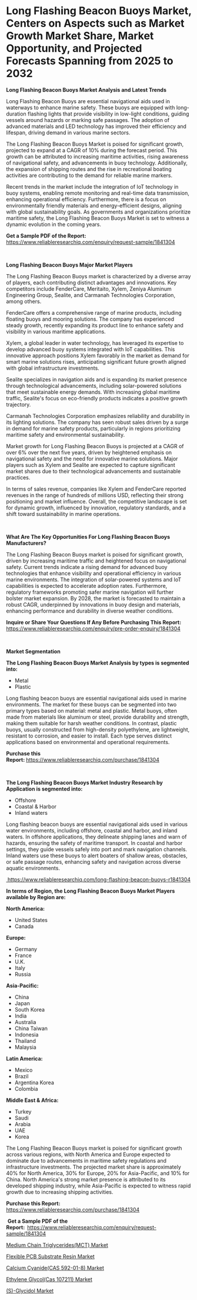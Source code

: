 <p><h1>Long Flashing Beacon Buoys Market, Centers on Aspects such as Market Growth Market Share, Market Opportunity, and Projected Forecasts Spanning from 2025 to 2032</h1></p><p><strong>Long Flashing Beacon Buoys Market Analysis and Latest Trends</strong></p>
<p><p>Long Flashing Beacon Buoys are essential navigational aids used in waterways to enhance marine safety. These buoys are equipped with long-duration flashing lights that provide visibility in low-light conditions, guiding vessels around hazards or marking safe passages. The adoption of advanced materials and LED technology has improved their efficiency and lifespan, driving demand in various marine sectors.</p><p>The Long Flashing Beacon Buoys Market is poised for significant growth, projected to expand at a CAGR of 10% during the forecast period. This growth can be attributed to increasing maritime activities, rising awareness of navigational safety, and advancements in buoy technology. Additionally, the expansion of shipping routes and the rise in recreational boating activities are contributing to the demand for reliable marine markers.</p><p>Recent trends in the market include the integration of IoT technology in buoy systems, enabling remote monitoring and real-time data transmission, enhancing operational efficiency. Furthermore, there is a focus on environmentally friendly materials and energy-efficient designs, aligning with global sustainability goals. As governments and organizations prioritize maritime safety, the Long Flashing Beacon Buoys Market is set to witness a dynamic evolution in the coming years.</p></p>
<p><strong>Get a Sample PDF of the Report:&nbsp;</strong> <a href="https://www.reliableresearchiq.com/enquiry/request-sample/1841304?utm_campaign=1896&utm_medium=2&utm_source=Github&utm_content=ia&utm_term=28022025&utm_id=long-flashing-beacon-buoys">https://www.reliableresearchiq.com/enquiry/request-sample/1841304</a></p>
<p>&nbsp;</p>
<p><strong>Long Flashing Beacon Buoys Major Market Players</strong></p>
<p><p>The Long Flashing Beacon Buoys market is characterized by a diverse array of players, each contributing distinct advantages and innovations. Key competitors include FenderCare, Meritaito, Xylem, Zeniya Aluminum Engineering Group, Sealite, and Carmanah Technologies Corporation, among others.</p><p>FenderCare offers a comprehensive range of marine products, including floating buoys and mooring solutions. The company has experienced steady growth, recently expanding its product line to enhance safety and visibility in various maritime applications.</p><p>Xylem, a global leader in water technology, has leveraged its expertise to develop advanced buoy systems integrated with IoT capabilities. This innovative approach positions Xylem favorably in the market as demand for smart marine solutions rises, anticipating significant future growth aligned with global infrastructure investments.</p><p>Sealite specializes in navigation aids and is expanding its market presence through technological advancements, including solar-powered solutions that meet sustainable energy demands. With increasing global maritime traffic, Sealite's focus on eco-friendly products indicates a positive growth trajectory.</p><p>Carmanah Technologies Corporation emphasizes reliability and durability in its lighting solutions. The company has seen robust sales driven by a surge in demand for marine safety products, particularly in regions prioritizing maritime safety and environmental sustainability.</p><p>Market growth for Long Flashing Beacon Buoys is projected at a CAGR of over 6% over the next five years, driven by heightened emphasis on navigational safety and the need for innovative marine solutions. Major players such as Xylem and Sealite are expected to capture significant market shares due to their technological advancements and sustainable practices.</p><p>In terms of sales revenue, companies like Xylem and FenderCare reported revenues in the range of hundreds of millions USD, reflecting their strong positioning and market influence. Overall, the competitive landscape is set for dynamic growth, influenced by innovation, regulatory standards, and a shift toward sustainability in marine operations.</p></p>
<p>&nbsp;</p>
<p><strong>What Are The Key Opportunities For Long Flashing Beacon Buoys Manufacturers?</strong></p>
<p><p>The Long Flashing Beacon Buoys market is poised for significant growth, driven by increasing maritime traffic and heightened focus on navigational safety. Current trends indicate a rising demand for advanced buoy technologies that enhance visibility and operational efficiency in various marine environments. The integration of solar-powered systems and IoT capabilities is expected to accelerate adoption rates. Furthermore, regulatory frameworks promoting safer marine navigation will further bolster market expansion. By 2028, the market is forecasted to maintain a robust CAGR, underpinned by innovations in buoy design and materials, enhancing performance and durability in diverse weather conditions.</p></p>
<p><strong>Inquire or Share Your Questions If Any Before Purchasing This Report:</strong> <a href="https://www.reliableresearchiq.com/enquiry/pre-order-enquiry/1841304?utm_campaign=1896&utm_medium=2&utm_source=Github&utm_content=ia&utm_term=28022025&utm_id=long-flashing-beacon-buoys">https://www.reliableresearchiq.com/enquiry/pre-order-enquiry/1841304</a></p>
<p>&nbsp;</p>
<p><strong>Market Segmentation</strong></p>
<p><strong>The Long Flashing Beacon Buoys Market Analysis by types is segmented into:</strong></p>
<p><ul><li>Metal</li><li>Plastic</li></ul></p>
<p><p>Long flashing beacon buoys are essential navigational aids used in marine environments. The market for these buoys can be segmented into two primary types based on material: metal and plastic. Metal buoys, often made from materials like aluminum or steel, provide durability and strength, making them suitable for harsh weather conditions. In contrast, plastic buoys, usually constructed from high-density polyethylene, are lightweight, resistant to corrosion, and easier to install. Each type serves distinct applications based on environmental and operational requirements.</p></p>
<p><strong>Purchase this Report:&nbsp;</strong><a href="https://www.reliableresearchiq.com/purchase/1841304?utm_campaign=1896&utm_medium=2&utm_source=Github&utm_content=ia&utm_term=28022025&utm_id=long-flashing-beacon-buoys">https://www.reliableresearchiq.com/purchase/1841304</a></p>
<p>&nbsp;</p>
<p><strong>The Long Flashing Beacon Buoys Market Industry Research by Application is segmented into:</strong></p>
<p><ul><li>Offshore</li><li>Coastal & Harbor</li><li>Inland waters</li></ul></p>
<p><p>Long flashing beacon buoys are essential navigational aids used in various water environments, including offshore, coastal and harbor, and inland waters. In offshore applications, they delineate shipping lanes and warn of hazards, ensuring the safety of maritime transport. In coastal and harbor settings, they guide vessels safely into port and mark navigation channels. Inland waters use these buoys to alert boaters of shallow areas, obstacles, or safe passage routes, enhancing safety and navigation across diverse aquatic environments.</p></p>
<p><a href="https://www.reliableresearchiq.com/long-flashing-beacon-buoys-r1841304?utm_campaign=1896&utm_medium=2&utm_source=Github&utm_content=ia&utm_term=28022025&utm_id=long-flashing-beacon-buoys">&nbsp;https://www.reliableresearchiq.com/long-flashing-beacon-buoys-r1841304</a></p>
<p><strong>In terms of Region, the Long Flashing Beacon Buoys Market Players available by Region are:</strong></p>
<p>
    <p> <strong> North America: </strong>
        <ul>
            <li>United States</li>
            <li>Canada</li>
        </ul>
        </p> 
    <p> <strong> Europe: </strong>
        <ul>
            <li>Germany</li>
            <li>France</li>
            <li>U.K.</li>
            <li>Italy</li>
            <li>Russia</li>
        </ul>
        </p> 
    <p> <strong> Asia-Pacific: </strong>
        <ul>
            <li>China</li>
            <li>Japan</li>
            <li>South Korea</li>
            <li>India</li>
            <li>Australia</li>
            <li>China Taiwan</li>
            <li>Indonesia</li>
            <li>Thailand</li>
            <li>Malaysia</li>
        </ul>
        </p> 
    <p> <strong> Latin America: </strong>
        <ul>
            <li>Mexico</li>
            <li>Brazil</li>
            <li>Argentina Korea</li>
            <li>Colombia</li>
        </ul>
        </p> 
    <p> <strong> Middle East & Africa: </strong>
        <ul>
            <li>Turkey</li>
            <li>Saudi</li>
            <li>Arabia</li>
            <li>UAE</li>
            <li>Korea</li>
        </ul>
    </p>
    </p>
<p><p>The Long Flashing Beacon Buoys market is poised for significant growth across various regions, with North America and Europe expected to dominate due to advancements in maritime safety regulations and infrastructure investments. The projected market share is approximately 40% for North America, 30% for Europe, 20% for Asia-Pacific, and 10% for China. North America's strong market presence is attributed to its developed shipping industry, while Asia-Pacific is expected to witness rapid growth due to increasing shipping activities.</p></p>
<p><strong>Purchase this Report: </strong><a href="https://www.reliableresearchiq.com/purchase/1841304?utm_campaign=1896&utm_medium=2&utm_source=Github&utm_content=ia&utm_term=28022025&utm_id=long-flashing-beacon-buoys">https://www.reliableresearchiq.com/purchase/1841304</a></p>
<p>&nbsp;<strong>Get a Sample PDF of the Report:&nbsp;&nbsp;</strong><a href="https://www.reliableresearchiq.com/enquiry/request-sample/1841304?utm_campaign=1896&utm_medium=2&utm_source=Github&utm_content=ia&utm_term=28022025&utm_id=long-flashing-beacon-buoys">https://www.reliableresearchiq.com/enquiry/request-sample/1841304</a></p>
<p><strong></strong></p>
<p><p><a href="https://github.com/birbamanan03/Market-Research-Report-List-1/blob/main/medium-chain-triglyceridesmct-market.md?utm_campaign=1896&utm_medium=2&utm_source=Github&utm_content=ia&utm_term=28022025&utm_id=long-flashing-beacon-buoys">Medium Chain Triglycerides(MCT) Market</a></p><p><a href="https://github.com/nibbsmantji/Market-Research-Report-List-1/blob/main/flexible-pcb-substrate-resin-market.md?utm_campaign=1896&utm_medium=2&utm_source=Github&utm_content=ia&utm_term=28022025&utm_id=long-flashing-beacon-buoys">Flexible PCB Substrate Resin Market</a></p><p><a href="https://github.com/bholdsfofie/Market-Research-Report-List-1/blob/main/calcium-cyanidecas-592-01-8-market.md?utm_campaign=1896&utm_medium=2&utm_source=Github&utm_content=ia&utm_term=28022025&utm_id=long-flashing-beacon-buoys">Calcium Cyanide(CAS 592-01-8) Market</a></p><p><a href="https://github.com/abedlagagica4/Market-Research-Report-List-1/blob/main/ethylene-glycolcas-107211-market.md?utm_campaign=1896&utm_medium=2&utm_source=Github&utm_content=ia&utm_term=28022025&utm_id=long-flashing-beacon-buoys">Ethylene Glycol(Cas 107211) Market</a></p><p><a href="https://github.com/djibenesha/Market-Research-Report-List-1/blob/main/s-glycidol-market.md?utm_campaign=1896&utm_medium=2&utm_source=Github&utm_content=ia&utm_term=28022025&utm_id=long-flashing-beacon-buoys">(S)-Glycidol Market</a></p></p>